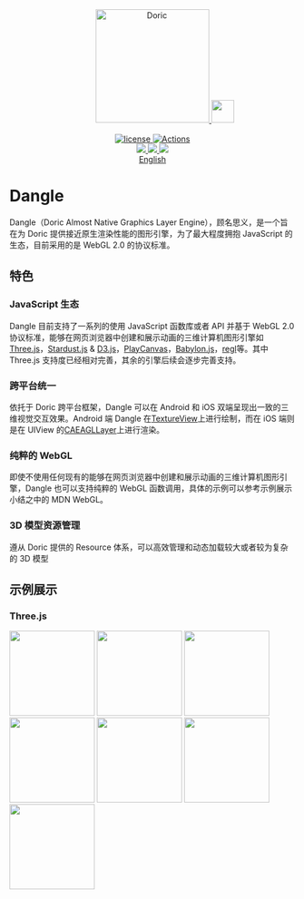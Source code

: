 <div align="center" style="position: relative;">
    <img width="40" />
    <a href="https://doric.pub">
        <img alt="Doric" src="https://doric.pub/logo.png" width="200" />
    </a>
    <img src="https://upload.wikimedia.org/wikipedia/commons/2/25/WebGL_Logo.svg" width="40" />
</div>

<br />

<div align="center">
    <a href="https://github.com/doric-pub/Dangle/blob/master/LICENSE">
        <img alt="license" src="https://img.shields.io/npm/l/dangle" />
    </a>
    <a href="https://github.com/doric-pub/Dangle/actions">
        <img alt="Actions" src="https://github.com/doric-pub/Dangle/workflows/Release/badge.svg" />
    </a>
</div>

<div align="center">
  <a href= "https://www.npmjs.com/package/dangle">
     <img src="https://img.shields.io/npm/v/dangle"/>
  </a>
  <a href="https://mvnrepository.com/artifact/pub.doric/dangle">
    <img src="https://img.shields.io/maven-central/v/pub.doric/dangle"/>
  </a>
  <a href="https://cocoapods.org/pods/Dangle">
    <img src="https://img.shields.io/cocoapods/v/Dangle"/>
  </a>
</div>
<div align="center">
 <a href="README-en.md">
    English
 </a>
</div>

# Dangle

Dangle（Doric Almost Native Graphics Layer Engine），顾名思义，是一个旨在为 Doric 提供接近原生渲染性能的图形引擎，为了最大程度拥抱 JavaScript 的生态，目前采用的是 WebGL 2.0 的协议标准。

## 特色

### JavaScript 生态

Dangle 目前支持了一系列的使用 JavaScript 函数库或者 API 并基于 WebGL 2.0 协议标准，能够在网页浏览器中创建和展示动画的三维计算机图形引擎如<a href="https://threejs.org/">Three.js</a>，<a href="https://stardustjs.github.io/">Stardust.js</a> & <a href="https://d3js.org/">D3.js</a>，<a href="https://playcanvas.com/">PlayCanvas</a>，<a href="https://www.babylonjs.com/">Babylon.js</a>，<a href="http://regl.party/">regl</a>等。其中 Three.js 支持度已经相对完善，其余的引擎后续会逐步完善支持。

### 跨平台统一

依托于 Doric 跨平台框架，Dangle 可以在 Android 和 iOS 双端呈现出一致的三维视觉交互效果。Android 端 Dangle 在<a href="https://developer.android.com/reference/android/view/TextureView">TextureView</a>上进行绘制，而在 iOS 端则是在 UIView 的<a href="https://developer.apple.com/documentation/quartzcore/caeagllayer">CAEAGLLayer</a>上进行渲染。

### 纯粹的 WebGL

即使不使用任何现有的能够在网页浏览器中创建和展示动画的三维计算机图形引擎，Dangle 也可以支持纯粹的 WebGL 函数调用，具体的示例可以参考示例展示小结之中的 MDN WebGL。

### 3D 模型资源管理

遵从 Doric 提供的 Resource 体系，可以高效管理和动态加载较大或者较为复杂的 3D 模型

## 示例展示

### Three.js

<div>
    <img src="https://user-images.githubusercontent.com/5223226/155498825-74c14707-f89b-44e3-90e1-d314e99c5a74.png" width="150"/>
    <img src="https://user-images.githubusercontent.com/5223226/155499186-5452082d-0f35-4727-8869-483c8d9e5f68.png" width="150"/>
    <img src="https://user-images.githubusercontent.com/5223226/155499292-83bf9d1f-e421-4e37-bf51-7efb5ba01df8.png" width="150"/>
    <img src="https://user-images.githubusercontent.com/5223226/155500063-19c6c53d-94e2-4697-998f-5d5020c2e38f.png" width="150"/>
    <img src="https://user-images.githubusercontent.com/5223226/155500228-e140124d-81c4-4adf-b9f8-e40ea1badff7.png" width="150"/>
    <img src="https://user-images.githubusercontent.com/5223226/155500352-03f8c4fc-18cd-4b12-b681-9d8260a15f6c.png" width="150"/>
    <img src="https://user-images.githubusercontent.com/5223226/155500522-d926a0be-aaff-43b0-b43c-6161ff892b67.png" width="150"/>
</div>
